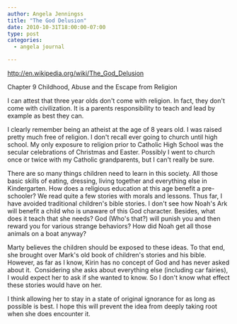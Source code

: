 ```yaml
---
author: Angela Jenningss
title: "The God Delusion"
date: 2010-10-31T18:00:00-07:00
type: post
categories:
  - angela journal

---
```


http://en.wikipedia.org/wiki/The_God_Delusion

Chapter 9 Childhood, Abuse and the Escape from Religion

I can attest that three year olds don't come with religion. In fact, they don't come with civilization. It is a parents responsibility to teach and lead by example as best they can.

<!--more-->


I clearly remember being an atheist at the age of 8 years old. I was raised pretty much free of religion. I don't recall ever going to church until high school. My only exposure to religion prior to Catholic High School was the secular celebrations of Christmas and Easter. Possibly I went to church once or twice with my Catholic grandparents, but I can't really be sure. 

There are so many things children need to learn in this society. All those basic skills of eating, dressing, living together and everything else in Kindergarten. How does a religious education at this age benefit a pre-schooler? We read quite a few stories with morals and lessons. Thus far, I have avoided traditional children's bible stories. I don't see how Noah's Ark will benefit a child who is unaware of this God character. Besides, what does it teach that she needs? God (Who's that?) will punish you and then reward you for various strange behaviors? How did Noah get all those animals on a boat anyway?

Marty believes the children should be exposed to these ideas. To that end, she brought over Mark's old book of children's stories and his bible. However, as far as I know, Kirin has no concept of God and has never asked about it.  Considering she asks about everything else (including car fairies), I would expect her to ask if she wanted to know. So I don't know what effect these stories would have on her.

I think allowing her to stay in a state of original ignorance for as long as possible is best. I hope this will prevent the idea from deeply taking root when she does encounter it.

